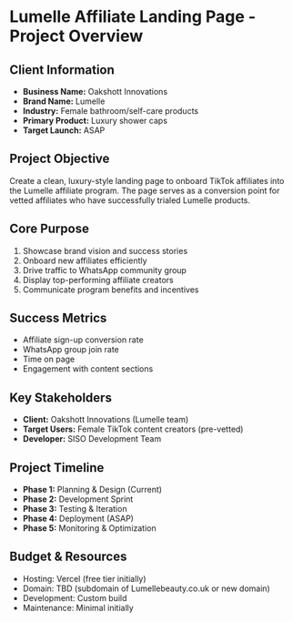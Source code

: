 # Lumelle Affiliate Landing Page - Project Overview

## Client Information
- **Business Name:** Oakshott Innovations
- **Brand Name:** Lumelle
- **Industry:** Female bathroom/self-care products
- **Primary Product:** Luxury shower caps
- **Target Launch:** ASAP

## Project Objective
Create a clean, luxury-style landing page to onboard TikTok affiliates into the Lumelle affiliate program. The page serves as a conversion point for vetted affiliates who have successfully trialed Lumelle products.

## Core Purpose
1. Showcase brand vision and success stories
2. Onboard new affiliates efficiently
3. Drive traffic to WhatsApp community group
4. Display top-performing affiliate creators
5. Communicate program benefits and incentives

## Success Metrics
- Affiliate sign-up conversion rate
- WhatsApp group join rate
- Time on page
- Engagement with content sections

## Key Stakeholders
- **Client:** Oakshott Innovations (Lumelle team)
- **Target Users:** Female TikTok content creators (pre-vetted)
- **Developer:** SISO Development Team

## Project Timeline
- **Phase 1:** Planning & Design (Current)
- **Phase 2:** Development Sprint
- **Phase 3:** Testing & Iteration
- **Phase 4:** Deployment (ASAP)
- **Phase 5:** Monitoring & Optimization

## Budget & Resources
- Hosting: Vercel (free tier initially)
- Domain: TBD (subdomain of Lumellebeauty.co.uk or new domain)
- Development: Custom build
- Maintenance: Minimal initially
